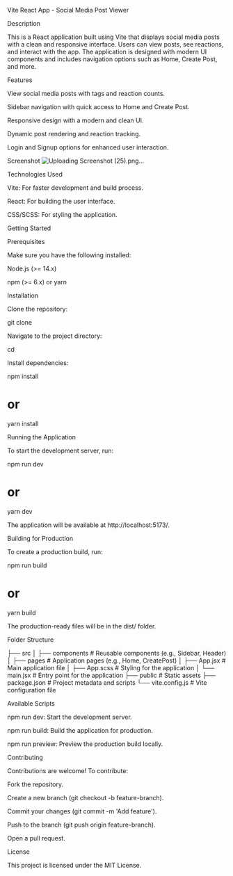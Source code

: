 Vite React App - Social Media Post Viewer

Description

This is a React application built using Vite that displays social media posts with a clean and responsive interface. Users can view posts, see reactions, and interact with the app. The application is designed with modern UI components and includes navigation options such as Home, Create Post, and more.

Features

View social media posts with tags and reaction counts.

Sidebar navigation with quick access to Home and Create Post.

Responsive design with a modern and clean UI.

Dynamic post rendering and reaction tracking.

Login and Signup options for enhanced user interaction.

Screenshot ![Uploading Screenshot (25).png…]()




Technologies Used

Vite: For faster development and build process.

React: For building the user interface.

CSS/SCSS: For styling the application.

Getting Started

Prerequisites

Make sure you have the following installed:

Node.js (>= 14.x)

npm (>= 6.x) or yarn

Installation

Clone the repository:

git clone <repository-url>

Navigate to the project directory:

cd <project-directory>

Install dependencies:

npm install
# or
yarn install

Running the Application

To start the development server, run:

npm run dev
# or
yarn dev

The application will be available at http://localhost:5173/.

Building for Production

To create a production build, run:

npm run build
# or
yarn build

The production-ready files will be in the dist/ folder.

Folder Structure

├── src
│   ├── components       # Reusable components (e.g., Sidebar, Header)
│   ├── pages            # Application pages (e.g., Home, CreatePost)
│   ├── App.jsx          # Main application file
│   ├── App.scss         # Styling for the application
│   └── main.jsx         # Entry point for the application
├── public               # Static assets
├── package.json         # Project metadata and scripts
└── vite.config.js       # Vite configuration file

Available Scripts

npm run dev: Start the development server.

npm run build: Build the application for production.

npm run preview: Preview the production build locally.

Contributing

Contributions are welcome! To contribute:

Fork the repository.

Create a new branch (git checkout -b feature-branch).

Commit your changes (git commit -m 'Add feature').

Push to the branch (git push origin feature-branch).

Open a pull request.

License

This project is licensed under the MIT License.



